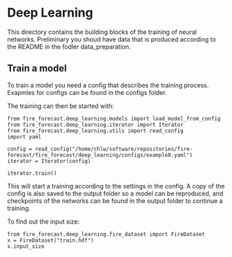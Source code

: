 # Deep Learning
This directory contains the building blocks of the training of neural networks. Preliminary you shoud have data that is produced according to the README in the fodler data_preparation.

## Train a model
To train a model you need a config that describes the training process.
Exapmles for configs can be found in the configs folder.

The training can then be started with:
```
from fire_forecast.deep_learning.models import load_model_from_config
from fire_forecast.deep_learning.iterator import Iterator
from fire_forecast.deep_learning.utils import read_config
import yaml

config = read_config("/home/chlw/software/repositories/fire-forecast/fire_forecast/deep_learning/configs/example0.yaml")
iterator = Iterator(config)

iterator.train()
```
This will start a training according to the settings in the config.
A copy of the config is also saved to the output folder so a model can be reproduced, and checkpoints of the networks can be found in the output folder to continue a training.

To find out the input size:
```
from fire_forecast.deep_learning.fire_dataset import FireDataset
x = FireDataset("train.hdf")
x.input_size
```